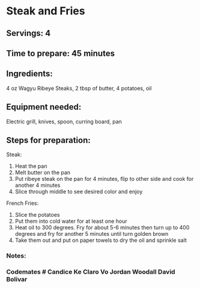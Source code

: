 # Steak and Fries

## Servings: 4

## Time to prepare: 45 minutes

## Ingredients: 

4 oz Wagyu Ribeye Steaks, 2 tbsp of butter, 4 potatoes, oil


## Equipment needed: 

Electric grill, knives, spoon, curring board, pan


## Steps for preparation: 

Steak: 
1. Heat the pan 
2. Melt butter on the pan 
3. Put ribeye steak on the pan for 4 minutes, flip to other side and cook for another 4 minutes 
4. Slice through middle to see desired color and enjoy

French Fries:
1. Slice the potatoes
2. Put them into cold water for at least one hour
3. Heat oil to 300 degrees. Fry for about 5-6 minutes then turn up to 400 degrees and fry for another 5 minutes until turn golden brown
4. Take them out and put on paper towels to dry the oil and sprinkle salt 


### Notes:



### Codemates # Candice Ke Claro Vo Jordan Woodall David Bolivar
